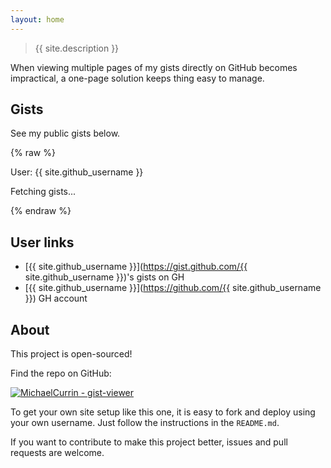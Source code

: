 ```yaml
---
layout: home
---
```


> {{ site.description }}

When viewing multiple pages of my gists directly on GitHub becomes impractical, a one-page solution keeps thing easy to manage.


## Gists

See my public gists below.

<!-- Mustache template - use raw tag because Mustache syntax looks like Liquid but must not get evaluated. -->

{% raw %}

<div id="target">
    <p>User: {{ site.github_username }}</p>
    <p>Fetching gists...</p>
</div>

<script id="template" type="x-tmpl-mustache">
    <ol>
    {{ #gists }}
        <li>
            <a href="{{ html_url }}">link</a> - <span>{{ description }}</span>
        </li>
    {{ /gists }}
    </ol>
</script>

{% endraw %}

<script>
    renderGists('{{ site.github_username }}');
</script>


## User links

- [{{ site.github_username }}](https://gist.github.com/{{ site.github_username }})'s gists on GH
- [{{ site.github_username }}](https://github.com/{{ site.github_username }}) GH account


## About

This project is open-sourced!

Find the repo on GitHub:

[![MichaelCurrin - gist-viewer](https://img.shields.io/static/v1?label=MichaelCurrin&message=gist-viewer&color=blue&logo=github)](https://github.com/MichaelCurrin/gist-viewer)

To get your own site setup like this one, it is easy to fork and deploy using your own username. Just follow the instructions in the `README.md`.

If you want to contribute to make this project better, issues and pull requests are welcome.
